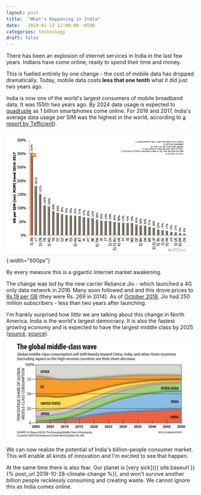 ```yaml
---
layout: post
title:  "What's Happening in India"
date:   2019-01-13 12:00:00 -0500
categories: technology
draft: false
---
```


There has been an explosion of internet services in India in the last few years. Indians have come online, ready to spend their time and money.

This is fuelled entirely by one change - the cost of mobile data has dropped dramatically. Today, mobile data costs **less that one tenth** what it did just two years ago. 

India is now one of the world's largest consumers of mobile broadband data. It was 155th two years ago. By 2024 data usage is expected to [quadruple](https://gadgets.ndtv.com/mobiles/news/india-to-have-1-billion-smartphones-by-2024-data-usage-to-grow-by-4x-ercisson-1954167) as 1 billion smartphones come online. For 2016 and 2017, India's average data usage per SIM was the highest in the world, according to [a report by Tefficient](https://tefficient.com/wp-content/uploads/2018/07/tefficient-industry-analysis-1-2018-mobile-data-usage-and-revenue-FY-2017-per-country-10-July-2018.pdf)).

![Data Usage Per SIM](/assets/img/data-usage-per-sim.png){:width="600px"}

By every measure this is a gigantic Internet market awakening.

The change was led by the new carrier Reliance Jio -  which launched a 4G only data network in 2016. Many soon followed and and this drove prices to [Rs.19 per GB](https://timesofindia.indiatimes.com/business/india-business/indians-gorging-on-mobile-data-usage-goes-up-15-times-in-3-yrs/articleshow/64432913.cms) (they were Rs. 269 in 2014). As of [October 2018](https://www.indiatoday.in/technology/news/story/india-top-mobile-data-consuming-nation-mukesh-ambani-1375253-2018-10-25), Jio had 250 million subscribers - less than two years after launching.

I'm frankly surprised how _little_ we are talking about this change in North America. India is the world's largest democracy. It is also the fastest growing economy and is expected to have the largest middle class by 2025 ([source](https://www.weforum.org/agenda/2016/11/6-surprising-facts-about-india-s-exploding-middle-class/), [source](https://www.financialexpress.com/economy/after-japan-india-poised-to-overtake-us-to-become-2nd-largest-middle-class-market-in-less-than-4-years/1289336/)).

![India Middle Class](/assets/img/india-middle-class.jpg)

We can now realize the potential of India's billion-people consumer market. This will enable all kinds of innovation and I'm excited to see that happen.

At the same time there is also fear. Our planet is [very sick]({{ site.baseurl }}{% post_url 2018-10-28-climate-change %}), and won't survive another billion people recklessly consuming and creating waste. We cannot ignore this as India comes online.